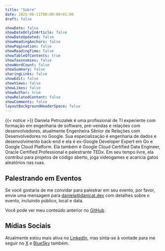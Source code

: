 ```yaml
---
title: "Sobre"
date: 2025-06-11T00:00:00+01:00
draft: false

showDate: false
showDateOnlyInArticle: false
showDateUpdated: false
showHeadingAnchors: false
showPagination: false
showReadingTime: false
showTableOfContents: true
showTaxonomies: false 
showWordCount: false
showSummary: false
sharingLinks: false
showEdit: false
showViews: false
showLikes: false
showAuthor: true
showRelatedContent: false
showComments: false
layoutBackgroundHeaderSpace: false
---
```

{{< notice >}}
Daniela Petruzalek é uma profissional de TI experiente com formação em engenharia de software, pré-vendas e relações com desenvolvedores, atualmente Engenheira Sênior de Relações com Desenvolvedores no Google. Sua especialização é engenharia de dados e desenvolvimento back-end e ela é ex-Google Developer Expert em Go e Google Cloud Platform. Ela também é Google Cloud Certified Data Engineer, Oracle Certified Professional e palestrante TEDx. Em seu tempo livre, ela contribui para projetos de código aberto, joga videogames e acaricia gatos aleatórios nas ruas.

## Palestrando em Eventos

Se você gostaria de me convidar para palestrar em seu evento, por favor, envie uma mensagem para daniela@danicat.dev com detalhes sobre o evento, incluindo público, local e data.

Você pode ver meu conteúdo anterior no [GitHub](https://github.com/danicat83/public-speaking).

## Mídias Sociais

Atualmente estou mais ativa no [LinkedIn](https://www.linkedin.com/in/petruzalek/), mas sinta-se à vontade para me seguir no [X](https://twitter.com/danicat83) e [BlueSky](https://bsky.app/profile/danicat83.bsky.social) também.